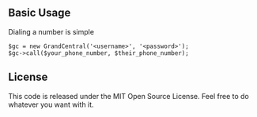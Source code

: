 Basic Usage
-----------

Dialing a number is simple

    $gc = new GrandCentral('<username>', '<password>');
    $gc->call($your_phone_number, $their_phone_number);

License
-------

This code is released under the MIT Open Source License. Feel free to do whatever you want with it.
